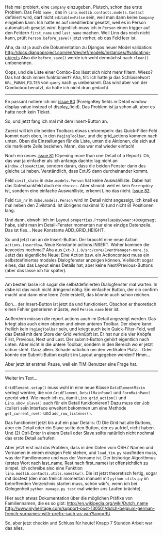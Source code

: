 Hab mal probiert, eine `Company` einzugeben. Plutsch, schon das erste Problem.
Das Feld `name` , das in `lino.modlib.contacts.models.Contact` definiert wird, darf nicht `editable=False` sein, weil man dann keine `Company` eingeben kann. Ich hatte es auf uneditierbar gesetzt, weil es in Person automatisch gesetzt wird. Eigentlich muss ich in `Person` einen trigger auf den Feldern `first_name` und `last_name` machen. Weil Lino das noch nicht kann, prüft `Person.before_save()` jetzt vorher, ob das Feld leer ist.

Aha, da ist ja auch die Dokumentation zu Djangos neuer Model validation:
http://docs.djangoproject.com/en/dev/ref/models/instances/#validating-objects
Also die `before_save()` werde ich wohl demnächst nach `clean()` umbenennen.

Oops, und die Liste einer Combo-Box lässt sich nicht mehr filtern. Wieso? Das hat doch immer funktioniert? Aha, tilt: ich hatte ja das Schlüsselwort
`URL_PARAM_FILTER` von `query` nach `qs` umbenannt. Das wird aber von der Combobox benutzt, da hatte ich nicht dran gedacht.


---


En passant notiere ich mir [issue 80](https://code.google.com/p/lino/issues/detail?id=80) (ForeignKey fields in Detail window display value instead of display\_field). Das Problem ist ja schon alt, aber es hatte noch kein Ticket.

So, und jetzt fang ich mal mit dem Insert-Button an.

Zuerst will ich die beiden Toolbars etwas umkrempeln: das Quick-Filter-Feld kommt nach oben, in den `PagingToolbar`, und die grid\_actions kommen nach unten. Oben die Einstellungen für die Liste, unten die Aktionen, die sich auf die markierte Zeile beziehen. Mann, das war mal wieder einfach!

Noch ein neues [issue 81](https://code.google.com/p/lino/issues/detail?id=81) (Opening more than one Detail of a Report).
Oh, das war ja einfacher als ich anfangs dachte: lag nicht an `Window.closeAction`, sondern daran, dass die beiden Fenster dann das gleiche `id` haben. Verständlich, dass ExtJS dann durcheinander kommt.

Feld `civil_state` in `dsbe.models.Person` hat keine Auswahlliste. Dabei hat das Datenbankfeld doch ein `choices`. Aber stimmt: weil es kein `ForeignKey` ist, sondern eine einfache Auswahlliste, erkennt Lino das nicht. [Issue 82](https://code.google.com/p/lino/issues/detail?id=82).

Feld `tim_nr` in `dsbe.models.Person` wird im Detail nicht angezeigt. Ich knall es mal neben den Zivilstand. Ist übrigens maximal 10 (und nicht 8) Positionen lang.

Und dann, obwohl ich im Layout `properties.PropValuesByOwner:40x6`gesagt habe, sieht man im Detail-Fenster momentan nur eine einzige Datenzeile. Das ist fies... Neue Konstante ADD\_GRID\_HEIGHT.

So und jetzt ran an de Insert-Button.
Der braucht eine neue Action `actions.InsertRow`.
Neue Konstante actions.INSERT. Woher kommen die keycodes nochmal?
Aha aus `Ext-3.1.0/src/core/EventManager-more.js`.
Jetzt das eigentliche Neue:
Eine Action bzw. ein Actioncontext muss ein selbstdefiniertes modales Dialogfenster anzeigen können.
Vielleicht sogar eines, das das Layout eines Details hat, aber keine Next/Previous-Buttons (aber das lasse ich für später).


---


Am besten lasse ich sogar die selbstdefinierten Dialogfenster mal warten. In dsbe ist das noch nicht dringend nötig. Ein einfacher Button, der ein confirm macht und dann eine leere Zeile erstellt, das könnte auch schon reichen.

Bon... der Insert-Button ist jetzt da und funktioniert. Obschon er theoretisch einen Fehler generieren müsste, weil `Person.name` leer ist.

Außerdem müssen die report actions auch im Detail angezeigt werden. Das kriegt also auch einen oberen und einen unteren Toolbar. Der obere kann freilich kein `PagingToolbar` sein, und kriegt auch kein Quick-Filter-Feld, weil das Detail mit dem Store der Grid verknüpft ist. Er hat nur die vier Knöpfe First, Previous, Next und Last.
Der submit-Button gehört eigentlich nach unten. Aber nicht in die untere Toolbar, sondern in den Bereich wo er jetzt schon steht. Ganz allein. Schade natürlich um den vertikalen Platz... Oder könnte der Submit-Button explizit im Layout angegeben werden? Hmm...

Aber jetzt ist erstmal Pause, weil ein TIM-Benutzer eine Frage hat.


---

Weiter im Text...

`GridElement.setup()` muss wohl in eine neue Klasse `DataElementMixin` verlegt werden, die von `GridElement`, `DetailMainPanel` und `FormMainPanel` geerbt wird.
Wie mach ich es, damit `Lino.grid_action()` und `Lino.show_slave()` auch für ein Detail funktionieren? Dazu muss der Job (caller) sein Interface erweitert bekommen um eine Methode `get_current_row()` und `add_row_listener()`.

Das funktioniert jetzt bis auf ein paar Details: (1) Die Grid hat alle Buttons, aber ein Detail oder ein Slave sollte den Button, der es aufrief, nicht haben. Und (2) Ctrl-Enter in einem Detail oder Slave sollte natürlich nicht nochmal das erste Detail aufrufen.

Aber jetzt erst mal das Problem, dass in den Daten vom ÖSHZ Namen und Vornamen in einem einzigen Feld stehen, und `load_tim.py` rausfinden muss, was der Familienname und was der Vorname ist.
Der bisherige Algorithmus (erstes Wort nach last\_name, Rest nach first\_name) ist offensichtlich zu simpel.
Ich schreibe also eine Funktion `lino.modlib.contacts.utils.name2kw()`.
Die ist jetzt theoretisch fertig, sogar mit doctest
(den man freilich momentan manuell mit `python utils.py` im betreffenden Verzeichnis starten muss, schön wär's, wenn ich bei Gelegenheit `python manage.py test` mal wieder ans Laufen brächte).

Hier auch etwas Dokumentation über die möglichen Präfixe von Familiennamen, die es so gibt:
http://en.wikipedia.org/wiki/Dutch_name
http://www.myheritage.com/support-post-130501/dutch-belgium-german-french-surnames-with-prefix-such-as-van?lang=RU

So, aber jetzt checkin und Schluss für heute! Knapp 7 Stunden Arbeit war das alles.